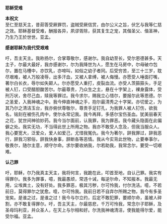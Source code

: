 **耶稣受难**

**本祝文**  
至仁至慈天主，昔茹答受厥罪罚，盗贼受厥信赏，由尔公义之旨，伏乞与我等仁慈之效。耶稣基督受难，酬报各异，夙谬胥除，获其复生之宠，其偕圣父、偕圣神，乃生乃王於世世。亚孟。

**感谢耶稣为我代受艰难**

吁，吾主天主。我称扬尔，合掌尊敬尔，感谢尔。我自幼至长，受尔恩德甚多。天主子，尔最大最好，我亦感谢尔，尔为我降世为人，愿生在马房中，尔母破巾包尔，置在马槽中，亦饮乳，亦啼叫，如俗之幼子者同。后受穷苦，至三十三岁，耽尽艰难，被人万般凌辱，出多汗血，又被人拿缚，被人侮慢。亦愿受人唾面打嘴，著尔白长衣，辱尔如失颠人。尔亦愿受人重打，皮裂血流。亦受人茨箍箍头，手足被人钉，口受醋胆酸苦尔。尔最尊贵，乃众生之主，悬在十字架上，裸身露体，受刑万状，舍尽己血，赎我等罪过。我今求尔，赐我立心惜尔，要报尔此等恩德。尔之圣爱，入我神魂之中。我今伸直神魂之手，抱尔最清秀之十字架。亦切爱之，为其乃尔之清洁玉台，我亦俯伏尊敬尔，尊贵手足钉孔，为我罪人被人钉伤，欲我名，铭刻在被伤孔肉中，使尔永常记我。我今再拜，多感尔宝伤圣血。犹美丽春天之花，犹世间神验妙药。我今当尔面前，认我罪，我为罪恶。我今藏头隐面在此偏僻之处。我实无功，不当得此世上所用之物。我亦不敢受人念及，但我当服众人。我心要宽大，泛爱众，爱人如爱己，尤惜我冤仇。我今为著尔，辞我罪过，辞我恶行，辞我习邪俗，辞我快身事，辞断各等恶情。我从今实背此世物，止要奉事尔，敬畏尔，随尔主意，顺守尔命。求尔要收纳我，尔若助我，我常念尔，要受一切艰难。

**认己罪**

吁，耶稣，尔乃我真主天主，我将何言，我跪在此，叩首至地，自认己罪。我实有得罪尔。我多为罪事，噫，我最愚顽，常违十诫，每逆尔命，不知报本。我最无用，尘埃粪土，没有好处。我多罪恶，极其污秽，尔可怜我，付尔洗洁。噫，不若前日，莫得罪尔之犹愈。噫，尔可怜我。我前日若不自弃尔所赐之物，我今有多圣宠矣。是谁之过，是谁之过！我今与尔立约，后定不敢犯罪，要顺尔命，虽被人碎割，亦不敢复得罪尔。吁，吾主天主，尔最慈悲，千万可怜我，常念尔子耶稣，及圣母玛利亚，并众圣人，在天上与尔相和好。尔洗我神魂清洁，使我能得尔爱，能受尔福。亚孟。